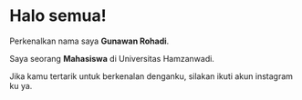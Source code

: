 # Halo semua! 

Perkenalkan nama saya **Gunawan Rohadi**.<br>

Saya seorang **Mahasiswa** di Universitas Hamzanwadi.<br>

Jika kamu tertarik untuk berkenalan denganku, silakan ikuti akun instagram ku ya.
